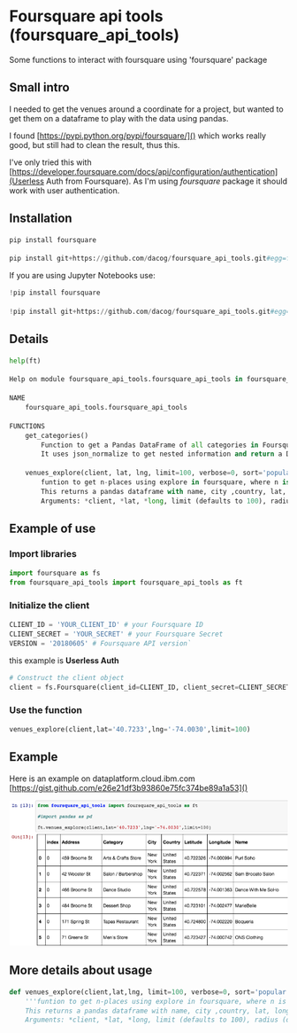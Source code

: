 # Foursquare api tools (foursquare\_api\_tools)
Some functions to interact with foursquare using 'foursquare' package

## Small intro

I needed to get the venues around a coordinate for a project, but wanted to get them on a dataframe to play with the data using pandas.

I found [https://pypi.python.org/pypi/foursquare/]() which works really good, but still had to clean the result, thus this.

I've only tried this with [https://developer.foursquare.com/docs/api/configuration/authentication](Userless Auth from Foursquare). As I'm using _foursquare_ package it should work with user authentication.


## Installation

```python 
pip install foursquare

pip install git+https://github.com/dacog/foursquare_api_tools.git#egg=foursquare_api_tools
```
If you are using Jupyter Notebooks use:

```python
!pip install foursquare

!pip install git+https://github.com/dacog/foursquare_api_tools.git#egg=foursquare_api_tools
```
## Details

```python
help(ft)

Help on module foursquare_api_tools.foursquare_api_tools in foursquare_api_tools:

NAME
    foursquare_api_tools.foursquare_api_tools

FUNCTIONS
    get_categories()
        Function to get a Pandas DataFrame of all categories in Foursquare as listed in https://developer.foursquare.com/docs/resources/categories
        It uses json_normalize to get nested information and return a DataFrame with main, sub and sub-sub categories name and ID
    
    venues_explore(client, lat, lng, limit=100, verbose=0, sort='popular', radius=2000, offset=1, day='any')
        funtion to get n-places using explore in foursquare, where n is the limit when calling the function.
        This returns a pandas dataframe with name, city ,country, lat, long, address and main category as columns
        Arguments: *client, *lat, *long, limit (defaults to 100), radius (defaults to 2000), verbose (defaults to 0), offset (defaults to 1), day (defaults to any)
```

## Example of use

### Import libraries

```python
import foursquare as fs
from foursquare_api_tools import foursquare_api_tools as ft
````

### Initialize the client
```python
CLIENT_ID = 'YOUR_CLIENT_ID' # your Foursquare ID
CLIENT_SECRET = 'YOUR_SECRET' # your Foursquare Secret
VERSION = '20180605' # Foursquare API version`
```
this example is **Userless Auth**

```python 
# Construct the client object 
client = fs.Foursquare(client_id=CLIENT_ID, client_secret=CLIENT_SECRET, version=VERSION)
```

### Use the function
```python
venues_explore(client,lat='40.7233',lng='-74.0030',limit=100)
```

## Example

Here is an example on dataplatform.cloud.ibm.com
[https://gist.github.com/e26e21df3b93860e75fc374be89a1a53]()


![Example image](https://github.com/dacog/foursquare_api_tools/blob/master/example.png?raw=true)

## More details about usage
```python
def venues_explore(client,lat,lng, limit=100, verbose=0, sort='popular', radius=2000, offset=1, day='any'):
	'''funtion to get n-places using explore in foursquare, where n is the limit when calling the function.
	This returns a pandas dataframe with name, city ,country, lat, long, address and main category as columns
	Arguments: *client, *lat, *long, limit (defaults to 100), radius (defaults to 2000), verbose (defaults to 0), offset (defaults to 1), day (defaults to any)'''

```
